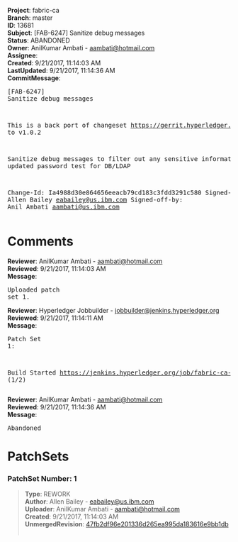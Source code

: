 <strong>Project</strong>: fabric-ca<br><strong>Branch</strong>: master<br><strong>ID</strong>: 13681<br><strong>Subject</strong>: [FAB-6247] Sanitize debug messages<br><strong>Status</strong>: ABANDONED<br><strong>Owner</strong>: AnilKumar Ambati - aambati@hotmail.com<br><strong>Assignee</strong>:<br><strong>Created</strong>: 9/21/2017, 11:14:03 AM<br><strong>LastUpdated</strong>: 9/21/2017, 11:14:36 AM<br><strong>CommitMessage</strong>:<br><pre>[FAB-6247] Sanitize debug messages

This is a back port of changeset https://gerrit.hyperledger.org/r/c/13659/
to v1.0.2

Sanitize debug messages to filter out any sensitive information
and updated password test for DB/LDAP

Change-Id: Ia4988d30e864656eeacb79cd183c3fdd3291c580
Signed-off-by: Allen Bailey <eabailey@us.ibm.com>
Signed-off-by: Anil Ambati <aambati@us.ibm.com>
</pre><h1>Comments</h1><strong>Reviewer</strong>: AnilKumar Ambati - aambati@hotmail.com<br><strong>Reviewed</strong>: 9/21/2017, 11:14:03 AM<br><strong>Message</strong>: <pre>Uploaded patch set 1.</pre><strong>Reviewer</strong>: Hyperledger Jobbuilder - jobbuilder@jenkins.hyperledger.org<br><strong>Reviewed</strong>: 9/21/2017, 11:14:11 AM<br><strong>Message</strong>: <pre>Patch Set 1:

Build Started https://jenkins.hyperledger.org/job/fabric-ca-verify-s390x/1857/ (1/2)</pre><strong>Reviewer</strong>: AnilKumar Ambati - aambati@hotmail.com<br><strong>Reviewed</strong>: 9/21/2017, 11:14:36 AM<br><strong>Message</strong>: <pre>Abandoned</pre><h1>PatchSets</h1><h3>PatchSet Number: 1</h3><blockquote><strong>Type</strong>: REWORK<br><strong>Author</strong>: Allen Bailey - eabailey@us.ibm.com<br><strong>Uploader</strong>: AnilKumar Ambati - aambati@hotmail.com<br><strong>Created</strong>: 9/21/2017, 11:14:03 AM<br><strong>UnmergedRevision</strong>: [47fb2df96e201336d265ea995da183616e9bb1db](https://github.com/hyperledger-gerrit-archive/fabric-ca/commit/47fb2df96e201336d265ea995da183616e9bb1db)<br><br></blockquote>